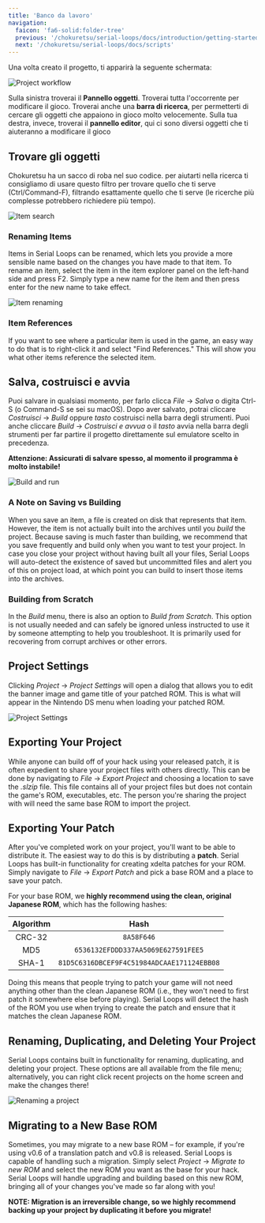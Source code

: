 ```yaml
---
title: 'Banco da lavoro'
navigation:
  faicon: 'fa6-solid:folder-tree'
  previous: '/chokuretsu/serial-loops/docs/introduction/getting-started'
  next: '/chokuretsu/serial-loops/docs/scripts'
---
```


Una volta creato il progetto, ti apparirà la seguente schermata:

![Project workflow](/images/chokuretsu/serial-loops/project-workflow.png)

Sulla sinistra troverai il **Pannello oggetti**. Troverai tutta l'occorrente per modificare il gioco. Troverai anche una **barra di ricerca**, per permetterti di cercare gli oggetti che appaiono in gioco molto velocemente. Sulla tua destra, invece, troverai il **pannello editor**, qui ci sono diversi oggetti che ti aiuteranno a modificare il gioco

## Trovare gli oggetti
Chokuretsu ha un sacco di roba nel suo codice. per aiutarti nella ricerca ti consigliamo di usare questo filtro per trovare quello che ti serve (Ctrl/Command-F), filtrando esattamente quello che ti serve (le ricerche più complesse potrebbero richiedere più tempo).

![Item search](/images/chokuretsu/serial-loops/item-search.png)

### Renaming Items
Items in Serial Loops can be renamed, which lets you provide a more sensible name based on the changes you have made to that item. To rename an item, select the item in the item explorer panel on the left-hand side and press F2. Simply type a new name for the item and then press enter for the new name to take effect.

![Item renaming](/images/chokuretsu/serial-loops/item-renaming.png)

### Item References
If you want to see where a particular item is used in the game, an easy way to do that is to right-click it and select "Find References." This will show you what other items reference the selected item.

## Salva, costruisci e avvia
Puoi salvare in qualsiasi momento, per farlo clicca _File_ &rarr; _Salva_ o digita Ctrl-S (o Command-S se sei su macOS). Dopo aver salvato, potrai cliccare _Costruisci_ &rarr; _Build_ oppure _tasto_ costruisci nella barra degli strumenti. Puoi anche cliccare _Build_ &rarr; _Costruisci e avvua_ o il _tasto_ avvia nella barra degli strumenti per far partire il progetto direttamente sul emulatore scelto in precedenza.

**Attenzione: Assicurati di salvare spesso, al momento il programma è molto instabile!**

![Build and run](/images/chokuretsu/serial-loops/build-and-run.png)

### A Note on Saving vs Building
When you save an item, a file is created on disk that represents that item. However, the item is not actually built into the archives until you _build_ the project. Because saving is much faster than building, we recommend that you save frequently and build only when you want to test your project.
In case you close your project without having built all your files, Serial Loops will auto-detect the existence of saved but uncommitted files and alert you of this on project load, at which point you can build to insert those items into the archives.

### Building from Scratch
In the _Build_ menu, there is also an option to _Build from Scratch_. This option is not usually needed and can safely be ignored unless instructed to use it by someone attempting to help you troubleshoot.
It is primarily used for recovering from corrupt archives or other errors.

## Project Settings
Clicking _Project_ &rarr; _Project Settings_ will open a dialog that allows you to edit the banner image and game title of your patched ROM. This is what will appear in the Nintendo DS menu when loading your patched ROM.

![Project Settings](/images/chokuretsu/serial-loops/project-settings.png)

## Exporting Your Project
While anyone can build off of your hack using your released patch, it is often expedient to share your project files with others directly. This can be done by navigating to _File_ &rarr; _Export Project_ and choosing a location to save the *.slzip* file. This file contains all of your project files but does not contain the game's ROM, executables, etc. The person you're sharing the project with will need the same base ROM to import the project.

## Exporting Your Patch
After you've completed work on your project, you'll want to be able to distribute it. The easiest way to do this is by distributing a **patch**.
Serial Loops has built-in functionality for creating xdelta patches for your ROM. Simply navigate to _File_ &rarr; _Export Patch_ and pick a base ROM and a place to save your patch.

For your base ROM, we **highly recommend using the clean, original Japanese ROM**, which has the following hashes:

| Algorithm | Hash |
|:---------:|:----:|
| CRC-32 | `8A58F646` |
| MD5 | `6536132EFDDD337AA5069E627591FEE5` |
| SHA-1 | `81D5C6316DBCEF9F4C51984ADCAAE171124EBB08` |

Doing this means that people trying to patch your game will not need anything other than the clean Japanese ROM (i.e., they won't need to first patch it somewhere else before playing). Serial Loops will detect the hash of the ROM you use when trying to create the patch and ensure that it matches the clean Japanese ROM.

## Renaming, Duplicating, and Deleting Your Project
Serial Loops contains built in functionality for renaming, duplicating, and deleting your project. These options are all available from the file menu; alternatively, you can right click recent projects on the home screen and make the changes there!

![Renaming a project](/images/chokuretsu/serial-loops/recent-rename.png)

## Migrating to a New Base ROM
Sometimes, you may migrate to a new base ROM &ndash; for example, if you're using v0.6 of a translation patch and v0.8 is released.
Serial Loops is capable of handling such a migration. Simply select _Project_ &rarr; _Migrate to new ROM_ and select the new ROM you want as the base for your hack.
Serial Loops will handle upgrading and building based on this new ROM, bringing all of your changes you've made so far along with you!

**NOTE: Migration is an irreversible change, so we highly recommend backing up your project by duplicating it before you migrate!**